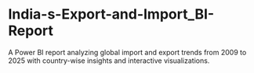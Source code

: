 # India-s-Export-and-Import_BI-Report
A Power BI report analyzing global import and export trends from 2009 to 2025 with country-wise insights and interactive visualizations.
